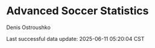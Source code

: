 # Advanced Soccer Statistics
Denis Ostroushko

<!-- gfm -->

Last successful data update: 2025-06-11 05:20:04 CST
